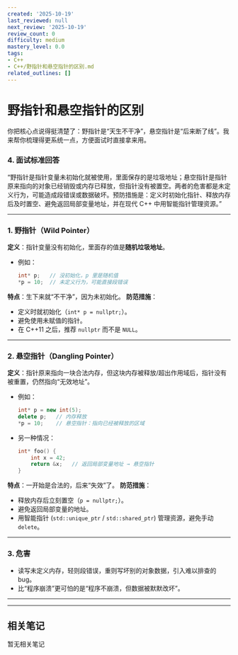 ```yaml
---
created: '2025-10-19'
last_reviewed: null
next_review: '2025-10-19'
review_count: 0
difficulty: medium
mastery_level: 0.0
tags:
- C++
- C++/野指针和悬空指针的区别.md
related_outlines: []
---
```

# 野指针和悬空指针的区别

你把核心点说得挺清楚了：野指针是“天生不干净”，悬空指针是“后来断了线”。我来帮你梳理得更系统一点，方便面试时直接拿来用。

### 4. 面试标准回答

“野指针是指针变量未初始化就被使用，里面保存的是垃圾地址；悬空指针是指针原来指向的对象已经销毁或内存已释放，但指针没有被置空。两者的危害都是未定义行为，可能造成段错误或数据破坏。预防措施是：定义时初始化指针、释放内存后及时置空、避免返回局部变量地址，并在现代 C++ 中用智能指针管理资源。”

---

### 1. 野指针（Wild Pointer）

**定义**：指针变量没有初始化，里面存的值是**随机垃圾地址**。

* 例如：

  ```cpp
  int* p;   // 没初始化，p 里是随机值
  *p = 10;  // 未定义行为，可能直接段错误
  ```

**特点**：生下来就“不干净”，因为未初始化。
**防范措施**：

* 定义时就初始化（`int* p = nullptr;`）。
* 避免使用未赋值的指针。
* 在 C++11 之后，推荐 `nullptr` 而不是 `NULL`。

---

### 2. 悬空指针（Dangling Pointer）

**定义**：指针原来指向一块合法内存，但这块内存被释放/超出作用域后，指针没有被重置，仍然指向“无效地址”。

* 例如：

  ```cpp
  int* p = new int(5);
  delete p;   // 内存释放
  *p = 10;    // 悬空指针：指向已经被释放的区域
  ```
* 另一种情况：

  ```cpp
  int* foo() {
      int x = 42;
      return &x;   // 返回局部变量地址 → 悬空指针
  }
  ```

**特点**：一开始是合法的，后来“失效”了。
**防范措施**：

* 释放内存后立刻置空（`p = nullptr;`）。
* 避免返回局部变量的地址。
* 用智能指针 (`std::unique_ptr` / `std::shared_ptr`) 管理资源，避免手动 `delete`。

---

### 3. 危害

* 读写未定义内存，轻则段错误，重则写坏别的对象数据，引入难以排查的 bug。
* 比“程序崩溃”更可怕的是“程序不崩溃，但数据被默默改坏”。

---

---

## 相关笔记
<!-- 自动生成 -->

暂无相关笔记

